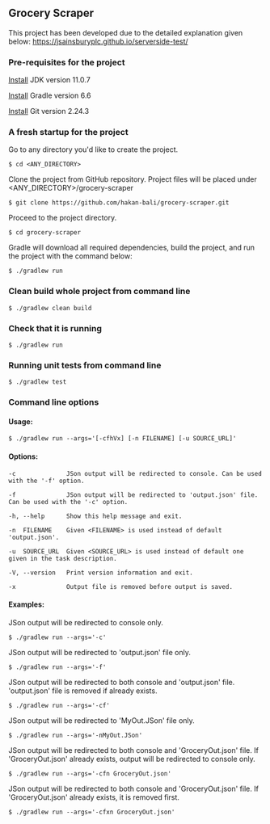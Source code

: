 ## Grocery Scraper
This project has been developed due to the detailed explanation given below:
https://jsainsburyplc.github.io/serverside-test/

### Pre-requisites for the project
[Install](https://www.oracle.com/uk/java/technologies/javase/jdk11-archive-downloads.html) JDK version 11.0.7

[Install](https://gradle.org/install/) Gradle version 6.6

[Install](https://git-scm.com/downloads) Git version 2.24.3

### A fresh startup for the project
Go to any directory you'd like to create the project.
```
$ cd <ANY_DIRECTORY>
```
Clone the project from GitHub repository. Project files will be placed under <ANY_DIRECTORY>/grocery-scraper
```
$ git clone https://github.com/hakan-bali/grocery-scraper.git
```
Proceed to the project directory.
```
$ cd grocery-scraper
```
Gradle will download all required dependencies, build the project, and run the project with the command below:
```
$ ./gradlew run
```
### Clean build whole project from command line
```
$ ./gradlew clean build
```

### Check that it is running
```
$ ./gradlew run
```

### Running unit tests from command line
```
$ ./gradlew test
```

### Command line options

#### Usage:
```
$ ./gradlew run --args='[-cfhVx] [-n FILENAME] [-u SOURCE_URL]' 
```
#### Options:
```
-c              JSon output will be redirected to console. Can be used with the '-f' option.
```
```
-f              JSon output will be redirected to 'output.json' file. Can be used with the '-c' option.
```
```
-h, --help      Show this help message and exit.
```
```
-n  FILENAME    Given <FILENAME> is used instead of default 'output.json'.
```
```
-u  SOURCE_URL  Given <SOURCE_URL> is used instead of default one given in the task description.
```
```
-V, --version   Print version information and exit.
```
```
-x              Output file is removed before output is saved.
```
#### Examples:
JSon output will be redirected to console only.
```
$ ./gradlew run --args='-c' 
```
JSon output will be redirected to 'output.json' file only.
```
$ ./gradlew run --args='-f' 
```
JSon output will be redirected to both console and 'output.json' file. 'output.json' file is removed if already exists.
```
$ ./gradlew run --args='-cf' 
```
JSon output will be redirected to 'MyOut.JSon' file only.
```
$ ./gradlew run --args='-nMyOut.JSon' 
```
JSon output will be redirected to both console and 'GroceryOut.json' file. If 'GroceryOut.json' already exists, output will be redirected to console only.
```
$ ./gradlew run --args='-cfn GroceryOut.json' 
```
JSon output will be redirected to both console and 'GroceryOut.json' file. If 'GroceryOut.json' already exists, it is removed first.
```
$ ./gradlew run --args='-cfxn GroceryOut.json' 
```
